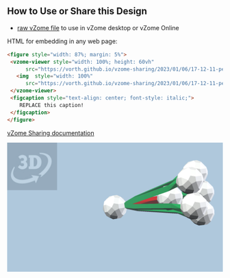 
## How to Use or Share this Design

 - [raw vZome file](<https://raw.githubusercontent.com/vorth/vzome-sharing/main/2023/01/06/17-12-11-pentagonal-hole-extension/pentagonal-hole-extension.vZome>) to use in vZome desktop or vZome Online
 
 HTML for embedding in any web page:
 ```html
<figure style="width: 87%; margin: 5%">
  <vzome-viewer style="width: 100%; height: 60vh"
       src="https://vorth.github.io/vzome-sharing/2023/01/06/17-12-11-pentagonal-hole-extension/pentagonal-hole-extension.vZome" >
    <img  style="width: 100%"
       src="https://vorth.github.io/vzome-sharing/2023/01/06/17-12-11-pentagonal-hole-extension/pentagonal-hole-extension.png" >
  </vzome-viewer>
  <figcaption style="text-align: center; font-style: italic;">
     REPLACE this caption!
  </figcaption>
</figure>
 ```

[vZome Sharing documentation](https://vzome.github.io/vzome/sharing.html#how-it-works)

![Image](<pentagonal-hole-extension.png>)

